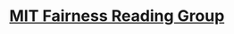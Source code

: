 # [MIT Fairness Reading Group](https://mit-fairness.github.io/frg/)

<!-- create one issue per paper to read; we can use these to track which have been covered -->
